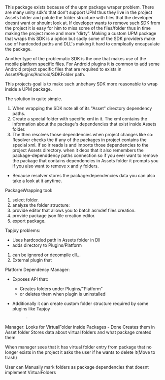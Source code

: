 This package exists because of the upm package wraper problem.
There are many unity sdk's that don't support UPM thus they live in the project Assets folder and polute the folder structure with files that the developer doesnt want or shoulnt look at. If developer wants to remove such SDK from the project it is easy for him to miss some of the files/folder thus in time making the project more and more "dirty".
Making a custom UPM package that wraps this SDK is a option but sadly some of the SDK providers make use of hardcoded paths and DLL's making it hard to compleatly encapsulate the package.

Another type of the problematic SDK is the one that makes use of the mobile platform specific files.
For Android plugins it is common to add some Android project specific files that are required to exists in Asset/Plugins/Android/SDKFolder path.

This projects goal is to make such unbehavy SDK more reasonable to wrap inside a UPM package.

The solution in quite simple.
1. When wrapping the SDK note all of its "Asset" directory dependency paths.
2. Create a special folder with specific xml in it. The xml contains the information about the package's dependencies that exist inside Assets folder.
3. The <ThisPackageName> then resolves those dependencies when project changes like so:
Resolver checks the if any of the packages in project contains the special xml.
If so ir reads is and imports those dependencies to the project Assets directory.
when it deos that it also remembers the package-dependdency paths connection so if you ever want to remove the package that contains dependencies in Assets folder it prompts you if you also want to remove x and y folders.
* Because resolver stores the package:dependencies data you can also take a look at it anytime.


PackageWrapping tool:
1. select folder.
2. analyze the folder structure:
3. provide editor that allows you to batch asmdef files creation.
4. provide package.json file creation editor.
5. export package.

Tapjoy problems:
- Uses hardcoded path in Assets folder in Dll
- adds directory to Plugins/Platform


1. can be ignored or decompile dll...
2. External plugin that

Platform Dependency Manager:
- Exposes API that:
	- Creates folders under Plugins/"Platform"
	- or deletes them when plugin is uninstalled

- Additionally it can create custom folder structure required by some plugins like Tapjoy

			-
Manager:
Looks for VirtualFolder inside Packages - Done
Creates them in Asset folder
Stores data about virtual folders and what package created them

When manager sees that it has virtual folder entry from package that no longer exists in the project it asks the user if he wants to delete it(Move to trash)


User can Manually mark folders as package dependencies that doesnt implement VirtualFolders
